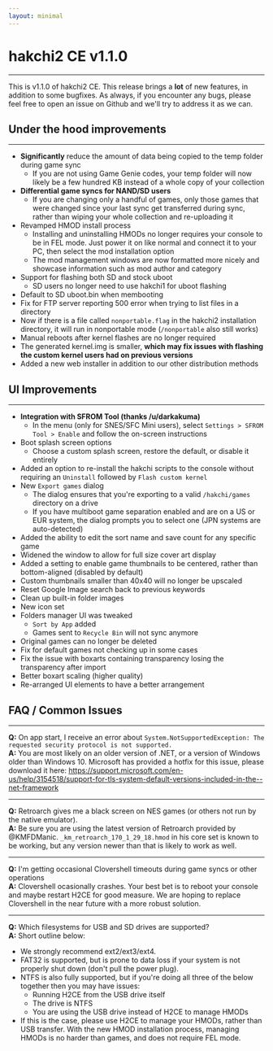```yaml
---
layout: minimal
---
```

# hakchi2 CE v1.1.0

---

This is v1.1.0 of hakchi2 CE. This release brings a **lot** of new features, in addition to some bugfixes. As always, if you encounter any bugs, please feel free to open an issue on Github and we'll try to address it as we can.

## Under the hood improvements

---

- **Significantly** reduce the amount of data being copied to the temp folder during game sync
  - If you are not using Game Genie codes, your temp folder will now likely be a few hundred KB instead of a whole copy of your collection
- **Differential game syncs for NAND/SD users**
  - If you are changing only a handful of games, only those games that were changed since your last sync get transferred during sync, rather than wiping your whole collection and re-uploading it
- Revamped HMOD install process
  - Installing and uninstalling HMODs no longer requires your console to be in FEL mode. Just power it on like normal and connect it to your PC, then select the mod installation option
  - The mod management windows are now formatted more nicely and showcase information such as mod author and category
- Support for flashing both SD and stock uboot
  - SD users no longer need to use hakchi1 for uboot flashing
- Default to SD uboot.bin when membooting
- Fix for FTP server reporting 500 error when trying to list files in a directory
- Now if there is a file called `nonportable.flag` in the hakchi2 installation directory, it will run in nonportable mode (`/nonportable` also still works)
- Manual reboots after kernel flashes are no longer required
- The generated kernel.img is smaller, **which may fix issues with flashing the custom kernel users had on previous versions**
- Added a new web installer in addition to our other distribution methods

## UI Improvements

---

- **Integration with SFROM Tool (thanks /u/darkakuma)**
  - In the menu (only for SNES/SFC Mini users), select `Settings > SFROM Tool > Enable` and follow the on-screen instructions
- Boot splash screen options
  - Choose a custom splash screen, restore the default, or disable it entirely
- Added an option to re-install the hakchi scripts to the console without requiring an `Uninstall` followed by `Flash custom kernel`
- New `Export games` dialog
  - The dialog ensures that you're exporting to a valid `/hakchi/games` directory on a drive
  - If you have multiboot game separation enabled and are on a US or EUR system, the dialog prompts you to select one (JPN systems are auto-detected)
- Added the ability to edit the sort name and save count for any specific game
- Widened the window to allow for full size cover art display
- Added a setting to enable game thumbnails to be centered, rather than bottom-aligned (disabled by default)
- Custom thumbnails smaller than 40x40 will no longer be upscaled
- Reset Google Image search back to previous keywords
- Clean up built-in folder images
- New icon set
- Folders manager UI was tweaked
  - `Sort by App` added
  - Games sent to `Recycle Bin` will not sync anymore
- Original games can no longer be deleted
- Fix for default games not checking up in some cases
- Fix the issue with boxarts containing transparency losing the transparency after import
- Better boxart scaling (higher quality)
- Re-arranged UI elements to have a better arrangement

## FAQ / Common Issues

---

**Q:** On app start, I receive an error about `System.NotSupportedException: The requested security protocol is not supported.`  
**A:** You are most likely on an older version of .NET, or a version of Windows older than Windows 10. Microsoft has provided a hotfix for this issue, please download it here: https://support.microsoft.com/en-us/help/3154518/support-for-tls-system-default-versions-included-in-the--net-framework

---

**Q:** Retroarch gives me a black screen on NES games (or others not run by the native emulator).  
**A:** Be sure you are using the latest version of Retroarch provided by @KMFDManic. `_km_retroarch_170_1_29_18.hmod` in his core set is known to be working, but any version newer than that is likely to work as well.

---

**Q:** I'm getting occasional Clovershell timeouts during game syncs or other operations  
**A:** Clovershell ocasionally crashes. Your best bet is to reboot your console and maybe restart H2CE for good measure. We are hoping to replace Clovershell in the near future with a more robust solution.

---

**Q:** Which filesystems for USB and SD drives are supported?  
**A:** Short outline below:

- We strongly recommend ext2/ext3/ext4. 
- FAT32 is supported, but is prone to data loss if your system is not properly shut down (don't pull the power plug). 
- NTFS is also fully supported, but if you're doing all three of the below together then you may have issues: 
  - Running H2CE from the USB drive itself
  - The drive is NTFS
  - You are using the USB drive instead of H2CE to manage HMODs
- If this is the case, please use H2CE to manage your HMODs, rather than USB transfer. With the new HMOD installation process, managing HMODs is no harder than games, and does not require FEL mode.